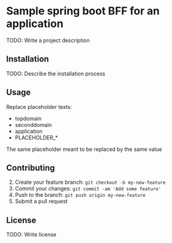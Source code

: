 # Sample spring boot BFF for an application

TODO: Write a project description

## Installation

TODO: Describe the installation process

## Usage

Replace placeholder texts:
 - topdomain
 - seconddomain
 - application
 - PLACEHOLDER_*

The same placeholder meant to be replaced by the same value

## Contributing

2. Create your feature branch: `git checkout -b my-new-feature`
3. Commit your changes: `git commit -am 'Add some feature'`
4. Push to the branch: `git push origin my-new-feature`
5. Submit a pull request

## License

TODO: Write license